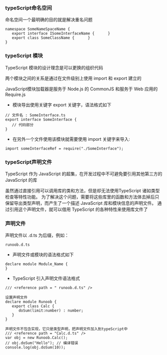 ### typeScript命名空间

命名空间一个最明确的目的就是解决重名问题

````
namespace SomeNameSpaceName { 
   export interface ISomeInterfaceName {      }  
   export class SomeClassName {      }  
}
````

### typeScript 模块

TypeScript 模块的设计理念是可以更换的组织代码

两个模块之间的关系是通过在文件级别上使用 import 和 export 建立的

JavaScript模块加载器是服务于 Node.js 的 CommonJS 和服务于 Web 应用的 Require.js
- 模块导出使用关键字 export 关键字，语法格式如下
````
// 文件名 : SomeInterface.ts 
export interface SomeInterface { 
   // 代码部分
}
````
- 在另外一个文件使用该模块就需要使用 import 关键字来导入:
````
import someInterfaceRef = require("./SomeInterface");
````

### typeScript声明文件

TypeScript 作为 JavaScript 的超集，在开发过程中不可避免要引用其他第三方的 JavaScript 的库

虽然通过直接引用可以调用库的类和方法，但是却无法使用TypeScript 诸如类型检查等特性功能。
为了解决这个问题，需要将这些库里的函数和方法体去掉后只保留导出类型声明，而产生了一个描述 JavaScript 库和模块信息的声明文件。
通过引用这个声明文件，就可以借用 TypeScript 的各种特性来使用库文件了

### 声明文件

声明文件以 .d.ts 为后缀，例如：
````
runoob.d.ts
````

- 声明文件或模块的语法格式如下
````
declare module Module_Name {
}
````
- TypeScript 引入声明文件语法格式
````
/// <reference path = " runoob.d.ts" />
````

````
设置声明文件
declare module Runoob { 
   export class Calc { 
      doSum(limit:number) : number; 
   }
}

声明文件不包含实现，它只是类型声明，把声明文件加入到typeScript中
/// <reference path = "Calc.d.ts" /> 
var obj = new Runoob.Calc(); 
// obj.doSum("Hello"); // 编译错误
console.log(obj.doSum(10));
````